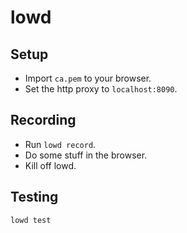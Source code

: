 # lowd

## Setup

- Import `ca.pem` to your browser.
- Set the http proxy to `localhost:8090`.

## Recording

- Run `lowd record`.
- Do some stuff in the browser.
- Kill off lowd.

## Testing

`lowd test`
